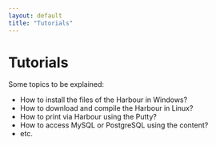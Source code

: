 ```yaml
---
layout: default
title: "Tutorials"
---
```


# Tutorials

Some topics to be explained:

* How to install the files of the Harbour in Windows?
* How to download and compile the Harbour in Linux?
* How to print via Harbour using the Putty?
* How to access MySQL or PostgreSQL using the content?
* etc.
